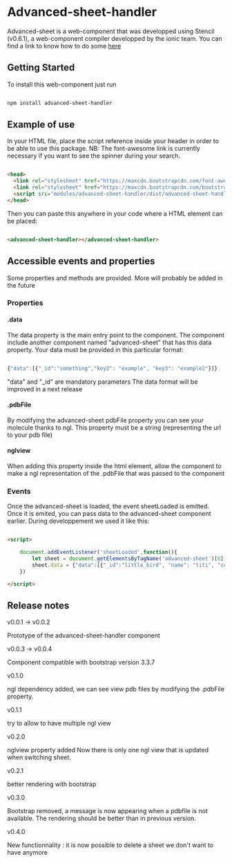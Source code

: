 # Advanced-sheet-handler

Advanced-sheet is a web-component that was developped using Stencil (v0.6.1), a web-component compiler developped by the ionic team. 
You can find a link to know how to do some [here](https://stenciljs.com/)

## Getting Started

To install this web-component just run

```bash

npm install advanced-sheet-handler

```

## Example of use

In your HTML file, place the script reference inside your header in order to be able to use this package. NB: The font-awesome link is currently necessary if you want to see the spinner during your search.


```html

<head>
  <link rel="stylesheet" href="https://maxcdn.bootstrapcdn.com/font-awesome/4.7.0/css/font-awesome.min.css">
  <link rel="stylesheet" href="https://maxcdn.bootstrapcdn.com/bootstrap/3.3.7/css/bootstrap.min.css" crossorigin="anonymous">
  <script src='modules/advanced-sheet-handler/dist/advanced-sheet-handler.js'></script>
</head>

```  

Then you can paste this anywhere in your code where a HTML element can be placed:

```html

<advanced-sheet-handler></advanced-sheet-handler>

```

## Accessible events and properties

Some properties and methods are provided. More will probably be added in the future


### Properties 

#### .data

The data property is the main entry point to the component. The component include another component named "advanced-sheet" that has this data property. Your data must be provided in this particular format:

```javascript

{"data":[{"_id":"something","key2": "example", "key3": "example2"}]}

```

"data" and "\_id" are mandatory parameters
The data format will be improved in a next release

#### .pdbFile

By modifying the advanced-sheet pdbFile property you can see your molecule thanks to ngl. This property must be a string (representing the url to your pdb file)

#### nglview

When adding this property inside the html element, allow the component to make a ngl representation of the .pdbFile that was passed to the component 
### Events

Once the advanced-sheet is loaded, the event sheetLoaded is emitted. Once it is emited, you can pass data to the advanced-sheet component earlier.
During developpement we used it like this:

```html

<script>

	document.addEventListener('sheetLoaded',function(){
		let sheet = document.getElementsByTagName('advanced-sheet')[0];
    	sheet.data = {"data":[{"_id":"little_bird", "name": "titi", "color":"yellow"}]};
	})

</script>

```

## Release notes

v0.0.1 -> v0.0.2

Prototype of the advanced-sheet-handler component

v0.0.3 -> v0.0.4

Component compatible with bootstrap version 3.3.7

v0.1.0

ngl dependency added, we can see view pdb files by modifying the .pdbFile property.

v0.1.1

try to allow to have multiple ngl view

v0.2.0

nglview property added
Now there is only one ngl view that is updated when switching sheet.

v0.2.1

better rendering with bootstrap  

v0.3.0

Bootstrap removed, a message is now appearing when a pdbfile is not available. The rendering should be better than in previous version.

v0.4.0

New functionnality : it is now possible to delete a sheet we don't want to have anymore


